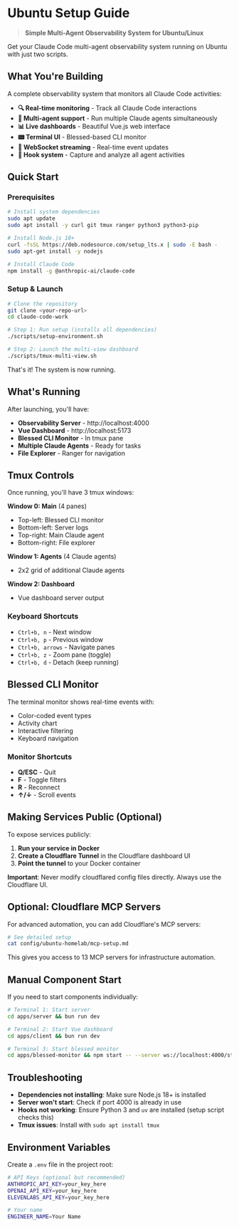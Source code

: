 # Ubuntu Setup Guide

> **Simple Multi-Agent Observability System for Ubuntu/Linux**

Get your Claude Code multi-agent observability system running on Ubuntu with just two scripts.

## What You're Building

A complete observability system that monitors all Claude Code activities:

- **🔍 Real-time monitoring** - Track all Claude Code interactions
- **🤖 Multi-agent support** - Run multiple Claude agents simultaneously
- **📊 Live dashboards** - Beautiful Vue.js web interface
- **📟 Terminal UI** - Blessed-based CLI monitor
- **📡 WebSocket streaming** - Real-time event updates
- **🔧 Hook system** - Capture and analyze all agent activities

## Quick Start

### Prerequisites

```bash
# Install system dependencies
sudo apt update
sudo apt install -y curl git tmux ranger python3 python3-pip

# Install Node.js 18+
curl -fsSL https://deb.nodesource.com/setup_lts.x | sudo -E bash -
sudo apt-get install -y nodejs

# Install Claude Code
npm install -g @anthropic-ai/claude-code
```

### Setup & Launch

```bash
# Clone the repository
git clone <your-repo-url>
cd claude-code-work

# Step 1: Run setup (installs all dependencies)
./scripts/setup-environment.sh

# Step 2: Launch the multi-view dashboard
./scripts/tmux-multi-view.sh
```

That's it! The system is now running.

## What's Running

After launching, you'll have:

- **Observability Server** - http://localhost:4000
- **Vue Dashboard** - http://localhost:5173
- **Blessed CLI Monitor** - In tmux pane
- **Multiple Claude Agents** - Ready for tasks
- **File Explorer** - Ranger for navigation

## Tmux Controls

Once running, you'll have 3 tmux windows:

**Window 0: Main** (4 panes)
- Top-left: Blessed CLI monitor
- Bottom-left: Server logs
- Top-right: Main Claude agent
- Bottom-right: File explorer

**Window 1: Agents** (4 Claude agents)
- 2x2 grid of additional Claude agents

**Window 2: Dashboard**
- Vue dashboard server output

### Keyboard Shortcuts
- `Ctrl+b, n` - Next window
- `Ctrl+b, p` - Previous window  
- `Ctrl+b, arrows` - Navigate panes
- `Ctrl+b, z` - Zoom pane (toggle)
- `Ctrl+b, d` - Detach (keep running)

## Blessed CLI Monitor

The terminal monitor shows real-time events with:
- Color-coded event types
- Activity chart
- Interactive filtering
- Keyboard navigation

### Monitor Shortcuts
- **Q/ESC** - Quit
- **F** - Toggle filters
- **R** - Reconnect
- **↑/↓** - Scroll events

## Making Services Public (Optional)

To expose services publicly:

1. **Run your service in Docker**
2. **Create a Cloudflare Tunnel** in the Cloudflare dashboard UI
3. **Point the tunnel** to your Docker container

**Important**: Never modify cloudflared config files directly. Always use the Cloudflare UI.

## Optional: Cloudflare MCP Servers

For advanced automation, you can add Cloudflare's MCP servers:

```bash
# See detailed setup
cat config/ubuntu-homelab/mcp-setup.md
```

This gives you access to 13 MCP servers for infrastructure automation.

## Manual Component Start

If you need to start components individually:

```bash
# Terminal 1: Start server
cd apps/server && bun run dev

# Terminal 2: Start Vue dashboard  
cd apps/client && bun run dev

# Terminal 3: Start blessed monitor
cd apps/blessed-monitor && npm start -- --server ws://localhost:4000/stream
```

## Troubleshooting

- **Dependencies not installing**: Make sure Node.js 18+ is installed
- **Server won't start**: Check if port 4000 is already in use
- **Hooks not working**: Ensure Python 3 and `uv` are installed (setup script checks this)
- **Tmux issues**: Install with `sudo apt install tmux`

## Environment Variables

Create a `.env` file in the project root:

```bash
# API Keys (optional but recommended)
ANTHROPIC_API_KEY=your_key_here
OPENAI_API_KEY=your_key_here
ELEVENLABS_API_KEY=your_key_here

# Your name
ENGINEER_NAME=Your Name
```